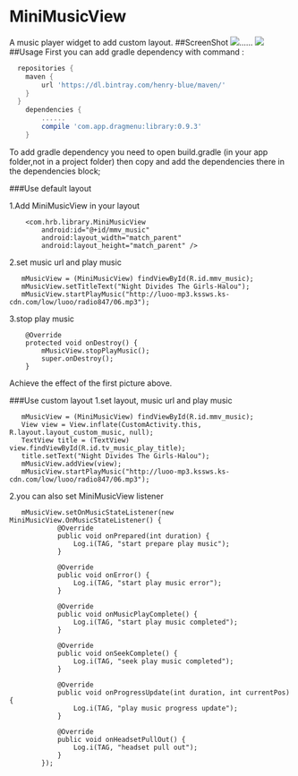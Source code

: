 # MiniMusicView
A music player widget to add custom layout.
##ScreenShot
![](https://github.com/henry-blue/MiniMusicView/raw/master/default_bg.png)......
![](https://github.com/henry-blue/MiniMusicView/raw/master/custom_bg.png)
##Usage
First you can add gradle dependency with command :
```groovy
  repositories {
    maven {
        url 'https://dl.bintray.com/henry-blue/maven/'
    }
  }
	dependencies {
	    ......
	    compile 'com.app.dragmenu:library:0.9.3'
	}

```
To add gradle dependency you need to open build.gradle (in your app folder,not in a project folder) then copy and add the dependencies there in the dependencies block;

###Use default layout

1.Add MiniMusicView in your layout
```
    <com.hrb.library.MiniMusicView
        android:id="@+id/mmv_music"
        android:layout_width="match_parent"
        android:layout_height="match_parent" />
```
2.set music url and play music
```
   mMusicView = (MiniMusicView) findViewById(R.id.mmv_music);
   mMusicView.setTitleText("Night Divides The Girls-Halou");
   mMusicView.startPlayMusic("http://luoo-mp3.kssws.ks-cdn.com/low/luoo/radio847/06.mp3");
```
3.stop play music
```
    @Override
    protected void onDestroy() {
        mMusicView.stopPlayMusic();
        super.onDestroy();
    }
```
Achieve the effect of the first picture above.

###Use custom layout
1.set layout, music url and play music
```
   mMusicView = (MiniMusicView) findViewById(R.id.mmv_music);
   View view = View.inflate(CustomActivity.this, R.layout.layout_custom_music, null);
   TextView title = (TextView) view.findViewById(R.id.tv_music_play_title);
   title.setText("Night Divides The Girls-Halou");
   mMusicView.addView(view);
   mMusicView.startPlayMusic("http://luoo-mp3.kssws.ks-cdn.com/low/luoo/radio847/06.mp3");
```
2.you can also set MiniMusicView listener
```
   mMusicView.setOnMusicStateListener(new MiniMusicView.OnMusicStateListener() {
            @Override
            public void onPrepared(int duration) {
                Log.i(TAG, "start prepare play music");
            }

            @Override
            public void onError() {
                Log.i(TAG, "start play music error");
            }

            @Override
            public void onMusicPlayComplete() {
                Log.i(TAG, "start play music completed");
            }

            @Override
            public void onSeekComplete() {
                Log.i(TAG, "seek play music completed");
            }

            @Override
            public void onProgressUpdate(int duration, int currentPos) {
                Log.i(TAG, "play music progress update");
            }

            @Override
            public void onHeadsetPullOut() {
                Log.i(TAG, "headset pull out");
            }
        });
```
